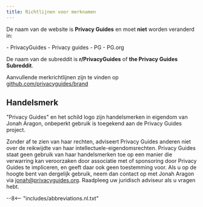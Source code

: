 ```yaml
---
title: Richtlijnen voor merknamen
---
```


De naam van de website is **Privacy Guides** en moet **niet** worden veranderd in:

<div class="pg-red" markdown>
- PrivacyGuides
- Privacy guides
- PG
- PG.org
</div>

De naam van de subreddit is **r/PrivacyGuides** of **the Privacy Guides Subreddit**.

Aanvullende merkrichtlijnen zijn te vinden op [github.com/privacyguides/brand](https://github.com/privacyguides/brand)

## Handelsmerk

"Privacy Guides" en het schild logo zijn handelsmerken in eigendom van Jonah Aragon, onbeperkt gebruik is toegekend aan de Privacy Guides project.

Zonder af te zien van haar rechten, adviseert Privacy Guides anderen niet over de reikwijdte van haar intellectuele-eigendomsrechten. Privacy Guides staat geen gebruik van haar handelsmerken toe op een manier die verwarring kan veroorzaken door associatie met of sponsoring door Privacy Guides te impliceren, en geeft daar ook geen toestemming voor. Als u op de hoogte bent van dergelijk gebruik, neem dan contact op met Jonah Aragon via jonah@privacyguides.org. Raadpleeg uw juridisch adviseur als u vragen hebt.

--8<-- "includes/abbreviations.nl.txt"
